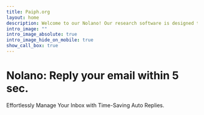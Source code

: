 ```yaml
---
title: Paiph.org
layout: home
description: Welcome to our Nolano! Our research software is designed to help you reply to emails quickly and professionally. Our tool offers a smart auto reply suggestion feature that will help you reply to emails quickly and professionally.
intro_image: ""
intro_image_absolute: true
intro_image_hide_on_mobile: true
show_call_box: true
---
```


# Nolano: Reply your email within 5 sec.

Effortlessly Manage Your Inbox with Time-Saving Auto Replies.